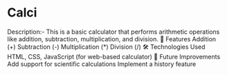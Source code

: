 # Calci
Description:-
This is a basic calculator that performs arithmetic operations like addition, subtraction, multiplication, and division.
🚀 Features
Addition (+)
Subtraction (-)
Multiplication (*)
Division (/)
🛠 Technologies Used
HTML, CSS, JavaScript (for web-based calculator)
📌 Future Improvements
Add support for scientific calculations
Implement a history feature
